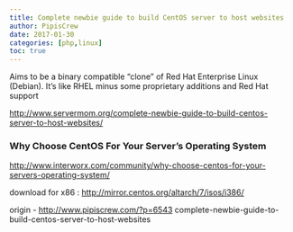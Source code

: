 ```yaml
---
title: Complete newbie guide to build CentOS server to host websites
author: PipisCrew
date: 2017-01-30
categories: [php,linux]
toc: true
---
```


Aims to be a binary compatible “clone” of Red Hat Enterprise Linux (Debian). It’s like RHEL minus some proprietary additions and Red Hat support

http://www.servermom.org/complete-newbie-guide-to-build-centos-server-to-host-websites/

### Why Choose CentOS For Your Server’s Operating System

http://www.interworx.com/community/why-choose-centos-for-your-servers-operating-system/

download for x86 :
http://mirror.centos.org/altarch/7/isos/i386/

origin - http://www.pipiscrew.com/?p=6543 complete-newbie-guide-to-build-centos-server-to-host-websites
